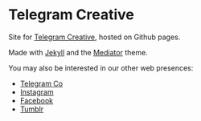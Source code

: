 # Telegram Creative

Site for [Telegram Creative](http://telegramco.github.io/), hosted on Github pages.

Made with [Jekyll](http://jekyllrb.com/) and the [Mediator](https://github.com/dirkfabisch/mediator) theme.

You may also be interested in our other web presences:

* [Telegram Co](http://telegram-co.com/)
* [Instagram](http://instagram.com/telegram_co)
* [Facebook](https://www.facebook.com/telegramco)
* [Tumblr](http://telegramco.tumblr.com/)
